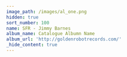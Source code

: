 ```yaml
---
image_path: /images/al_one.png
hidden: true
sort_number: 100
name: SFR - Jimmy Barnes
album_name: Catalogue Albumn Name
album_url: 'http://goldenrobotrecords.com/'
_hide_content: true
---
```

